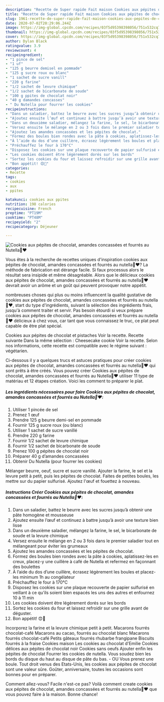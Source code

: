 ```yaml
---
description: "Recette de Super rapide Fait maison Cookies aux pépites de chocolat, amandes concassées et fourrés au Nutella🍫❤️"
title: "Recette de Super rapide Fait maison Cookies aux pépites de chocolat, amandes concassées et fourrés au Nutella🍫❤️"
slug: 1961-recette-de-super-rapide-fait-maison-cookies-aux-pepites-de-chocolat-amandes-concassees-et-fourres-au-nutella
date: 2020-07-02T20:29:06.244Z
image: https://img-global.cpcdn.com/recipes/03f5d95398398056/751x532cq70/cookies-aux-pepites-de-chocolat-amandes-concassees-et-fourres-au-nutella🍫❤️-photo-principale-de-la-recette.jpg
thumbnail: https://img-global.cpcdn.com/recipes/03f5d95398398056/751x532cq70/cookies-aux-pepites-de-chocolat-amandes-concassees-et-fourres-au-nutella🍫❤️-photo-principale-de-la-recette.jpg
cover: https://img-global.cpcdn.com/recipes/03f5d95398398056/751x532cq70/cookies-aux-pepites-de-chocolat-amandes-concassees-et-fourres-au-nutella🍫❤️-photo-principale-de-la-recette.jpg
author: Dylan Black
ratingvalue: 3.9
reviewcount: 4
recipeingredient:
- "1 pince de sel"
- "1 uf"
- "125 g beurre demisel en pommade"
- "125 g sucre roux ou blanc"
- "1 sachet de sucre vanill"
- "220 g farine"
- "1/2 sachet de levure chimique"
- "1/2 sachet de bicarbonate de soude"
- "100 g ppites de chocolat noir"
- "40 g damandes concasses"
- " Du Nutella pour fourrer les cookies"
recipeinstructions:
- "Dans un saladier, battez le beurre avec les sucres jusqu’à obtenir une pâte homogène et mousseuse"
- "Ajoutez ensuite l’œuf et continuez à battre jusqu’à avoir une texture bien lisse"
- "Dans un deuxième saladier, mélangez la farine, le sel, le bicarbonate de soude et la levure chimique"
- "Versez ensuite le mélange en 2 ou 3 fois dans le premier saladier tout en mélangeant pour éviter les grumeaux"
- "Ajoutez les amandes concassées et les pépites de chocolat."
- "Formez des boules bien rondes avec la pâte à cookies, aplatissez-les en creux, placez-y une cuillère à café de Nutella et refermez en façonnant des boulettes"
- "À l’aide du dos d’une cuillère, écrasez légèrement les boules et placez-les minimum 1h au congélateur"
- "Préchauffez le four à 170°C"
- "Disposez les cookies sur une plaque recouverte de papier sulfurisé en veillant à ce qu’ils soient bien espacés les uns des autres et enfournez 10 à 11 min"
- "Les cookies doivent être légèrement dorés sur les bords"
- "Sortez les cookies du four et laissez refroidir sur une grille avant de déguster."
- "Bon appétit! 😍🤤"
categories:
- Recette
tags:
- cookies
- aux
- ppites

katakunci: cookies aux ppites 
nutrition: 198 calories
recipecuisine: French
preptime: "PT19M"
cooktime: "PT48M"
recipeyield: "2"
recipecategory: Déjeuner

---
```



![Cookies aux pépites de chocolat, amandes concassées et fourrés au Nutella🍫❤️](https://img-global.cpcdn.com/recipes/03f5d95398398056/751x532cq70/cookies-aux-pepites-de-chocolat-amandes-concassees-et-fourres-au-nutella🍫❤️-photo-principale-de-la-recette.jpg)

Vous êtes à la recherche de recettes uniques d'inspiration cookies aux pépites de chocolat, amandes concassées et fourrés au nutella🍫❤️? La méthode de fabrication est dérange facile. Si faux processus alors le résultat sera insipide et même désagréable. Alors que le délicieux cookies aux pépites de chocolat, amandes concassées et fourrés au nutella🍫❤️ devrait avoir un arôme et un goût qui peuvent provoquer notre appétit.

nombreuses choses qui plus ou moins influencent la qualité gustative de cookies aux pépites de chocolat, amandes concassées et fourrés au nutella🍫❤️, start du type d'ingrédients, suivant la sélection des ingrédients frais, jusqu'à comment traiter et servir. Pas besoin étourdi si veux prépare cookies aux pépites de chocolat, amandes concassées et fourrés au nutella🍫❤️ délicieux à chez vous, car tant que vous connaissez le truc, ce plat peut capable de être plat spécial.

Cookies aux pépites de chocolat et pistaches Voir la recette. Recette suivante Dans la même sélection : Cheesecake cookie Voir la recette. Selon nos informations, cette recette est compatible avec le régime suivant : végétarien.


Ci-dessous il y a quelques trucs et astuces pratiques pour créer cookies aux pépites de chocolat, amandes concassées et fourrés au nutella🍫❤️ qui sont prêts à être créés. Vous pouvez créer Cookies aux pépites de chocolat, amandes concassées et fourrés au Nutella🍫❤️ utiliser 11 type de matériau et 12 étapes création. Voici les comment to préparer le plat.

<!--inarticleads1-->

##### Les ingrédients nécessaires pour faire Cookies aux pépites de chocolat, amandes concassées et fourrés au Nutella🍫❤️:

1. Utiliser 1 pincée de sel
1. Prenez 1 œuf
1. Prendre 125 g beurre demi-sel en pommade
1. Fournir 125 g sucre roux (ou blanc)
1. Utiliser 1 sachet de sucre vanillé
1. Prendre 220 g farine
1. Fournir 1/2 sachet de levure chimique
1. Fournir 1/2 sachet de bicarbonate de soude
1. Prenez 100 g pépites de chocolat noir
1. Préparer 40 g d’amandes concassées
1. Obtenir  Du Nutella (pour fourrer les cookies)


Mélanger beurre, oeuf, sucre et sucre vanillé. Ajouter la farine, le sel et la levure petit à petit, puis les pépites de chocolat. Faites de petites boules, les mettre sur du papier sulfurisé. Ajoutez l&#39;œuf et fouettez à nouveau. 

<!--inarticleads2-->

##### Instructions Créer Cookies aux pépites de chocolat, amandes concassées et fourrés au Nutella🍫❤️:

1. Dans un saladier, battez le beurre avec les sucres jusqu’à obtenir une pâte homogène et mousseuse
1. Ajoutez ensuite l’œuf et continuez à battre jusqu’à avoir une texture bien lisse
1. Dans un deuxième saladier, mélangez la farine, le sel, le bicarbonate de soude et la levure chimique
1. Versez ensuite le mélange en 2 ou 3 fois dans le premier saladier tout en mélangeant pour éviter les grumeaux
1. Ajoutez les amandes concassées et les pépites de chocolat.
1. Formez des boules bien rondes avec la pâte à cookies, aplatissez-les en creux, placez-y une cuillère à café de Nutella et refermez en façonnant des boulettes
1. À l’aide du dos d’une cuillère, écrasez légèrement les boules et placez-les minimum 1h au congélateur
1. Préchauffez le four à 170°C
1. Disposez les cookies sur une plaque recouverte de papier sulfurisé en veillant à ce qu’ils soient bien espacés les uns des autres et enfournez 10 à 11 min
1. Les cookies doivent être légèrement dorés sur les bords
1. Sortez les cookies du four et laissez refroidir sur une grille avant de déguster.
1. Bon appétit! 😍🤤


Incorporez la farine et la levure chimique petit à petit. Macarons fourrés chocolat-café Macarons au cacao, fourrés au chocolat blanc Macarons fourrés chocolat-café Petits gâteaux fourrés rhubarbe frangipane Biscuits fourrés à la fraise Cookies maison Les cookies au chocolat d&#39;Emilie Cookies délices aux pépites de chocolat noir Cookies sans oeufs Ajouter enfin les pépites de chocolat Fourrer les cookies de nutella. Vous soudez bien les bords du disque du haut au disque de pâte du bas. - OU Vous prenez une boule. Tout droit venus des Etats-Unis, les cookies aux pépites de chocolat sont une valeur sûre. Goûter, anniversaire, toutes les occasions sont bonnes pour en préparer. 


Comment allez-vous? Facile n'est-ce pas? Voilà comment create cookies aux pépites de chocolat, amandes concassées et fourrés au nutella🍫❤️ que vous pouvez faire à la maison. Bonne chance!
